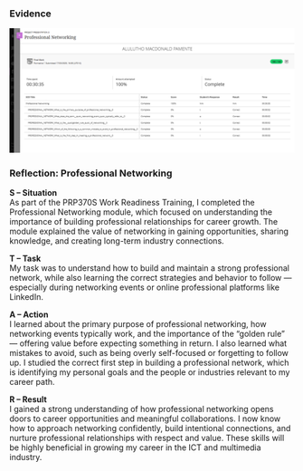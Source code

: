 ### Evidence
![Blackboard Submission Receipt](media/Professional-networking.png)

### Reflection: Professional Networking

**S – Situation**  
As part of the PRP370S Work Readiness Training, I completed the Professional Networking module, which focused on understanding the importance of building professional relationships for career growth. The module explained the value of networking in gaining opportunities, sharing knowledge, and creating long-term industry connections.

**T – Task**  
My task was to understand how to build and maintain a strong professional network, while also learning the correct strategies and behavior to follow — especially during networking events or online professional platforms like LinkedIn.

**A – Action**  
I learned about the primary purpose of professional networking, how networking events typically work, and the importance of the “golden rule” — offering value before expecting something in return. I also learned what mistakes to avoid, such as being overly self-focused or forgetting to follow up. I studied the correct first step in building a professional network, which is identifying my personal goals and the people or industries relevant to my career path.

**R – Result**  
I gained a strong understanding of how professional networking opens doors to career opportunities and meaningful collaborations. I now know how to approach networking confidently, build intentional connections, and nurture professional relationships with respect and value. These skills will be highly beneficial in growing my career in the ICT and multimedia industry.

